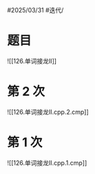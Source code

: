 #2025/03/31 #迭代/

# 题目

![[126.单词接龙II]]

# 第 2 次

![[126.单词接龙II.cpp.2.cmp]]

# 第 1 次

![[126.单词接龙II.cpp.1.cmp]]

